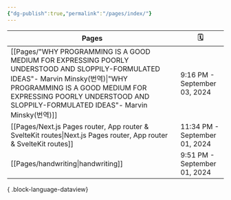 ```yaml
---
{"dg-publish":true,"permalink":"/pages/index/"}
---
```


| Pages                                                                                                                                                                                                                                                   | 🗓️                           |
| ------------------------------------------------------------------------------------------------------------------------------------------------------------------------------------------------------------------------------------------------------- | ----------------------------- |
| [[Pages/"WHY PROGRAMMING IS A GOOD MEDIUM FOR EXPRESSING POORLY UNDERSTOOD AND SLOPPILY-FORMULATED IDEAS"- Marvin Minsky(번역)\|"WHY PROGRAMMING IS A GOOD MEDIUM FOR EXPRESSING POORLY UNDERSTOOD AND SLOPPILY-FORMULATED IDEAS"- Marvin Minsky(번역)]] | 9:16 PM - September 03, 2024  |
| [[Pages/Next.js Pages router, App router & SvelteKit routes\|Next.js Pages router, App router & SvelteKit routes]]                                                                                                                                   | 11:34 PM - September 01, 2024 |
| [[Pages/handwriting\|handwriting]]                                                                                                                                                                                                                   | 9:51 PM - September 01, 2024  |

{ .block-language-dataview}


